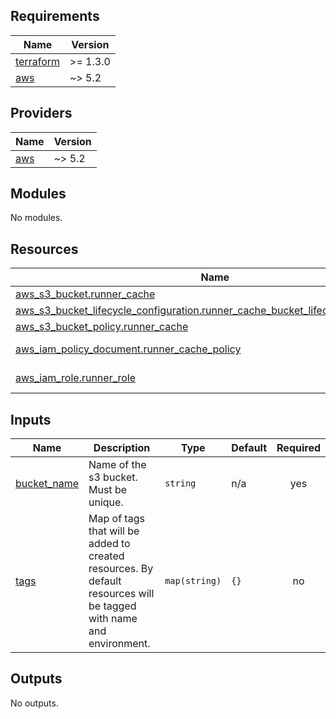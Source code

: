 <!-- BEGIN_TF_DOCS -->
## Requirements

| Name | Version |
|------|---------|
| <a name="requirement_terraform"></a> [terraform](#requirement\_terraform) | >= 1.3.0 |
| <a name="requirement_aws"></a> [aws](#requirement\_aws) | ~> 5.2 |

## Providers

| Name | Version |
|------|---------|
| <a name="provider_aws"></a> [aws](#provider\_aws) | ~> 5.2 |

## Modules

No modules.

## Resources

| Name | Type |
|------|------|
| [aws_s3_bucket.runner_cache](https://registry.terraform.io/providers/hashicorp/aws/latest/docs/resources/s3_bucket) | resource |
| [aws_s3_bucket_lifecycle_configuration.runner_cache_bucket_lifecycle_configuration](https://registry.terraform.io/providers/hashicorp/aws/latest/docs/resources/s3_bucket_lifecycle_configuration) | resource |
| [aws_s3_bucket_policy.runner_cache](https://registry.terraform.io/providers/hashicorp/aws/latest/docs/resources/s3_bucket_policy) | resource |
| [aws_iam_policy_document.runner_cache_policy](https://registry.terraform.io/providers/hashicorp/aws/latest/docs/data-sources/iam_policy_document) | data source |
| [aws_iam_role.runner_role](https://registry.terraform.io/providers/hashicorp/aws/latest/docs/data-sources/iam_role) | data source |

## Inputs

| Name | Description | Type | Default | Required |
|------|-------------|------|---------|:--------:|
| <a name="input_bucket_name"></a> [bucket\_name](#input\_bucket\_name) | Name of the s3 bucket. Must be unique. | `string` | n/a | yes |
| <a name="input_tags"></a> [tags](#input\_tags) | Map of tags that will be added to created resources. By default resources will be tagged with name and environment. | `map(string)` | `{}` | no |

## Outputs

No outputs.
<!-- END_TF_DOCS -->